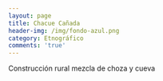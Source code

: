 ```yaml
---
layout: page
title: Chacue Cañada
header-img: /img/fondo-azul.png
category: Etnográfico
comments: 'true'
---
```



Construcción rural mezcla de choza y cueva

